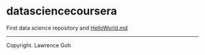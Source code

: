 datasciencecoursera
===================

First data science repository and [HelloWorld.md](http://www.github.com/lawgoh/datasciencecoursera/HelloWorld.md "See it")

***
Copyright. Lawrence Goh

